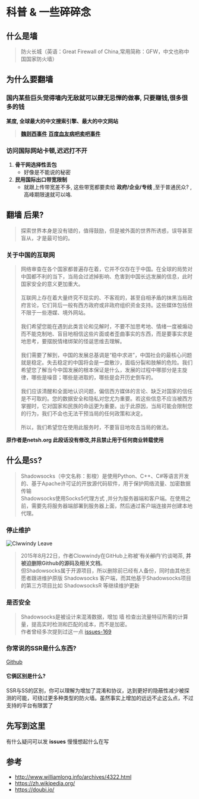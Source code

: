 # 科普 & 一些碎碎念

## 什么是墙

> 防火长城（英语：Great Firewall of China,常用简称：GFW，中文也称中国国家防火墙）

## 为什么要翻墙

### 国内某些巨头觉得墙内无敌就可以肆无忌惮的做事, **只要赚钱,很多很多的钱**

**某度, 全球最大的中文搜索引擎、最大的中文网站**
> **[魏则西事件](https://www.zhihu.com/topic/20047674/hot)** **[百度血友病吧卖吧事件](https://www.zhihu.com/question/39322261)**

### 访问国际网站卡顿,迟迟打不开

1. **骨干网选择性丢包**
    * 好像是不能说的秘密
2. **民用国际出口带宽限制**
    * 就跟上传带宽差不多, 这些带宽都要卖给 **政府/企业/专线** ,至于普通民众? ,高峰期限速就可以咯.

### 

## 翻墙 后果?

>探索世界本身是没有错的，值得鼓励，但是被外面的世界所诱惑，误导甚至盲从，才是最可怕的。

### 关于中国的互联网
>网络审查在各个国家都普遍存在着，它并不仅存在于中国。在全球的局势对中国都不利的当下，当局会过滤掉影响、危害到中国长远发展的信息，此时国家安全的意义更加重大。  
<br>互联网上存在着大量终究不现实的、不客观的，甚至自相矛盾的抹黑当局政府言论，它们背后一般有西方政府或非政府组织资金支持。这些媒体包括但不限于一些港媒、境外网站。  
<br>我们希望您能在遇到此类言论和见解时，不要不加思考地、情绪一度被煽动而不能克制地、盲目地相信这些片面或者歪曲事实的东西，而是要事实求是地思考，要摆脱情绪绑架的怪诞思维去理解。  
<br>我们需要了解到，中国的发展总基调是“稳中求进”，中国社会的最核心问题就是稳定。失去稳定的中国将会是一盘散沙，面临分裂和肢解的危险。我们希望您了解当今中国发展的根本保证是什么，发展的过程中哪部分是主旋律，哪些是噪音；哪些是进取的，哪些是会开历史倒车的。  
<br>我们应该清醒和全面地认识问题，偏信西方媒体的言论、缺乏对国家的信任是不可取的。您的数据安全和隐私对您尤为重要。若这些信息不应当被西方掌握时，它对国家和民族的命运更为重要。出于此原因，当局可能会限制您的行为，我们不会也无法干预当局的任何政策和决定。  
<br>所以，我们希望您在使用此服务时，不要盲目地攻击当局的做法。  

**原作者是netsh.org 此段话没有修改,并且禁止用于任何商业转载使用**

## 什么是`SS`?

>Shadowsocks（中文名称：影梭）是使用Python、C++、C#等语言开发的、基于Apache许可证的开放源代码软件，用于保护网络流量、加密数据传输<br>
Shadowsocks使用Socks5代理方式 ,并分为服务器端和客户端。在使用之前，需要先将服务器端部署到服务器上面，然后通过客户端连接并创建本地代理。

### **停止维护**
![Clwwindy Leave](http://p1.bpimg.com/4851/eaa7ce4ce8519543.jpg)  
>2015年8月22日，作者Clowwindy在GitHub上称被'~~有关部门~~'约谈喝茶, **并被迫删除Github的源码及相关文档**。<br>
但Shadowsocks属于开源项目，所以删除前已经有人备份，同时由其他志愿者跟进维护原版 Shadowsocks 客户端，而其他基于Shadowsocks项目的第三方项目比如 ShadowsocksR 等继续维护更新

### **是否安全**

>Shadowsocks是被设计来混淆数据，增加 墙 检查出流量特征所需的计算量，提高实时检测和匹配的成本，而不是加密。<br>
作者曾经多次提到过这一点 [issues-169](https://github.com/shadowsocks/shadowsocks/issues/169)

### **你常说的SSR是什么东西?**

[Github](https://github.com/breakwa11/shadowsocks-rss)

#### 它俩区别是什么?

SSR与SS的区别，你可以理解为增加了混淆和协议，达到更好的隐蔽性减少被探测的可能，可绕过更多种类型的防火墙。虽然事实上增加的远远不止这么点，不过支持的平台有限罢了

## 先写到这里

有什么疑问可以发 **issues** 慢慢想起什么在写  

## 参考
* http://www.williamlong.info/archives/4322.html
* https://zh.wikipedia.org/
* https://doubi.io/
